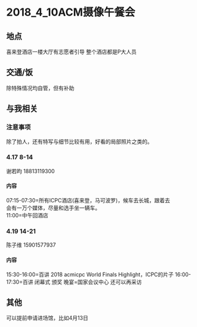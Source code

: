# 2018_4_10ACM摄像午餐会
## 地点
喜来登酒店一楼大厅有志愿者引导
整个酒店都是P大人员
## 交通/饭
除特殊情况均自管，但有补助
## 与我相关
### 注意事项
除了拍人，还有特写与细节比较有用，好看的局部照片之类的。
### 4.17 8-14
谢若昀 18813119300
#### 内容
07:15-07:30=所有ICPC酒店(喜来登，马可波罗)，候车去长城，跟着去<br/>
会有一万个媒体，尽量和选手坐一辆车。<br/>
11:00=中午回酒店
### 4.19 14-21
陈子维 15901577937
#### 内容
15:30-16:00=百讲 2018 acmicpc World Finals Highlight，ICPC的片子
16:00-17:30=百讲 闭幕式 颁奖
晚宴=国家会议中心 还可以再采访
## 其他
可以提前申请进场馆，比如4月13日
